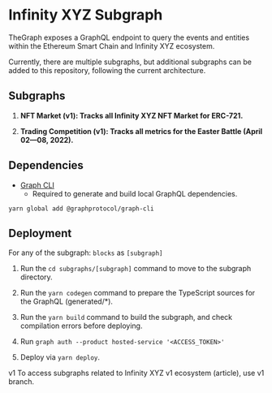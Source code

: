 # Infinity XYZ Subgraph

TheGraph exposes a GraphQL endpoint to query the events and entities within the Ethereum Smart Chain and Infinity XYZ ecosystem.

Currently, there are multiple subgraphs, but additional subgraphs can be added to this repository, following the current architecture.

## Subgraphs
1. **NFT Market (v1): Tracks all Infinity XYZ NFT Market for ERC-721.**

2. **Trading Competition (v1): Tracks all metrics for the Easter Battle (April 02—08, 2022).**

## Dependencies

- [Graph CLI](https://github.com/graphprotocol/graph-cli)
    - Required to generate and build local GraphQL dependencies.

```shell
yarn global add @graphprotocol/graph-cli
```

## Deployment

For any of the subgraph: `blocks` as `[subgraph]`

1. Run the `cd subgraphs/[subgraph]` command to move to the subgraph directory.

2. Run the `yarn codegen` command to prepare the TypeScript sources for the GraphQL (generated/*).

3. Run the `yarn build` command to build the subgraph, and check compilation errors before deploying.

4. Run `graph auth --product hosted-service '<ACCESS_TOKEN>'`

5. Deploy via `yarn deploy`.

v1
To access subgraphs related to Infinity XYZ v1 ecosystem (article), use v1 branch.
